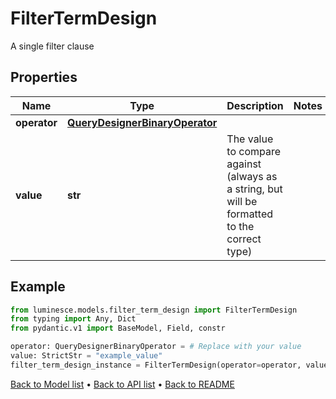 # FilterTermDesign

A single filter clause
## Properties
Name | Type | Description | Notes
------------ | ------------- | ------------- | -------------
**operator** | [**QueryDesignerBinaryOperator**](QueryDesignerBinaryOperator.md) |  | 
**value** | **str** | The value to compare against (always as a string, but will be formatted to the correct type) | 
## Example

```python
from luminesce.models.filter_term_design import FilterTermDesign
from typing import Any, Dict
from pydantic.v1 import BaseModel, Field, constr

operator: QueryDesignerBinaryOperator = # Replace with your value
value: StrictStr = "example_value"
filter_term_design_instance = FilterTermDesign(operator=operator, value=value)

```

[Back to Model list](../README.md#documentation-for-models) &#8226; [Back to API list](../README.md#documentation-for-api-endpoints) &#8226; [Back to README](../README.md)

